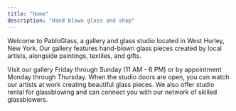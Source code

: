 ```yaml
---
title: "Home"
description: "Hand blown glass and shop"
---
```


Welcome to PabloGlass, a gallery and glass studio located in West Hurley, New York. Our gallery features hand-blown glass pieces created by local artists, alongside paintings, textiles, and gifts.

Visit our gallery Friday through Sunday (11 AM - 6 PM) or by appointment Monday through Thursday. When the studio doors are open, you can watch our artists at work creating beautiful glass pieces. We also offer studio rental for glassblowing and can connect you with our network of skilled glassblowers.